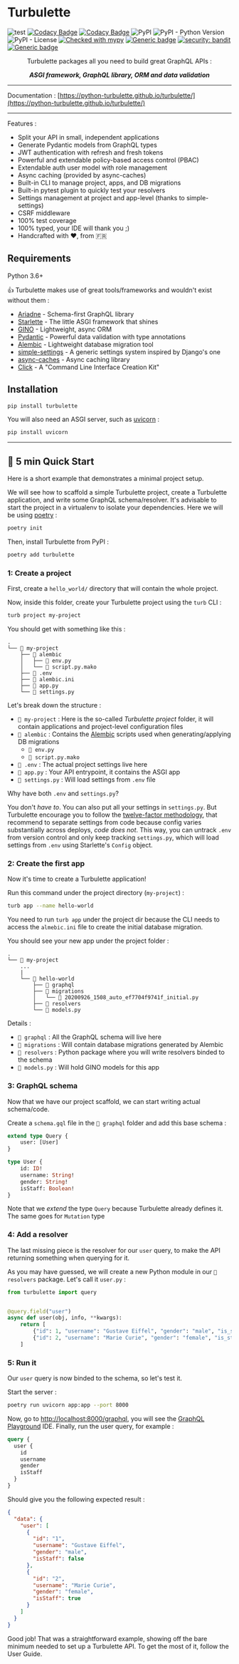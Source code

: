# Turbulette

![test](https://github.com/python-turbulette/turbulette/workflows/test/badge.svg)
[![Codacy Badge](https://app.codacy.com/project/badge/Coverage/e244bb031e044079af419dabd40bb7fc)](https://www.codacy.com/gh/python-turbulette/turbulette/dashboard?utm_source=github.com&utm_medium=referral&utm_content=python-turbulette/turbulette&utm_campaign=Badge_Coverage)
[![Codacy Badge](https://app.codacy.com/project/badge/Grade/e244bb031e044079af419dabd40bb7fc)](https://www.codacy.com/gh/python-turbulette/turbulette/dashboard?utm_source=github.com&amp;utm_medium=referral&amp;utm_content=python-turbulette/turbulette&amp;utm_campaign=Badge_Grade)
![PyPI](https://img.shields.io/pypi/v/turbulette)
![PyPI - Python Version](https://img.shields.io/pypi/pyversions/turbulette)
![PyPI - License](https://img.shields.io/pypi/l/Turbulette)
[![Checked with mypy](http://www.mypy-lang.org/static/mypy_badge.svg)](http://mypy-lang.org/)
[![Generic badge](https://img.shields.io/badge/code%20style-black-000000.svg)](https://github.com/psf/black)
[![security: bandit](https://img.shields.io/badge/security-bandit-yellow.svg)](https://github.com/PyCQA/bandit)
[![Generic badge](https://img.shields.io/badge/pre--commit-enabled-brightgreen?logo=pre-commit&logoColor=white)](https://github.com/pre-commit/pre-commit)

<p align="center">Turbulette packages all you need to build great GraphQL APIs :</p>

<p align="center"><strong><em>ASGI framework, GraphQL library, ORM and data validation</em></strong></p>

---

Documentation : [https://python-turbulette.github.io/turbulette/](https://python-turbulette.github.io/turbulette/)

---

Features :

- Split your API in small, independent applications
- Generate Pydantic models from GraphQL types
- JWT authentication with refresh and fresh tokens
- Powerful and extendable policy-based access control (PBAC)
- Extendable auth user model with role management
- Async caching (provided by async-caches)
- Built-in CLI to manage project, apps, and DB migrations
- Built-in pytest plugin to quickly test your resolvers
- Settings management at project and app-level (thanks to simple-settings)
- CSRF middleware
- 100% test coverage
- 100% typed, your IDE will thank you ;)
- Handcrafted with ❤️, from 🇫🇷

## Requirements

Python 3.6+

👍 Turbulette makes use of great tools/frameworks and wouldn't exist without them :

- [Ariadne](https://ariadnegraphql.org/) - Schema-first GraphQL library
- [Starlette](https://www.starlette.io/) - The little ASGI framework that shines
- [GINO](https://python-gino.org/docs/en/master/index.html) - Lightweight, async ORM
- [Pydantic](https://pydantic-docs.helpmanual.io/) - Powerful data validation with type annotations
- [Alembic](https://alembic.sqlalchemy.org/en/latest/index.html) - Lightweight database migration tool
- [simple-settings](https://github.com/drgarcia1986/simple-settings) - A generic settings system inspired by Django's one
- [async-caches](https://github.com/rafalp/async-caches) - Async caching library
- [Click](https://palletsprojects.com/p/click/) - A "Command Line Interface Creation Kit"

## Installation

``` bash
pip install turbulette
```

You will also need an ASGI server, such as [uvicorn](https://www.uvicorn.org/) :

``` bash
pip install uvicorn
```

----

## 🚀  5 min Quick Start

Here is a short example that demonstrates a minimal project setup.

We will see how to scaffold a simple Turbulette project, create a Turbulette application, and write some GraphQL schema/resolver. It's advisable to start the project in a virtualenv to isolate your dependencies.
Here we will be using [poetry](https://python-poetry.org/) :

``` bash
poetry init
```

Then, install Turbulette from PyPI :

``` bash
poetry add turbulette
```

### 1: Create a project

First, create a `hello_world/` directory that will contain the whole project.

Now, inside this folder, create your Turbulette project using the `turb` CLI :

``` bash
turb project my-project
```

You should get with something like this :

```console
.
└── 📁 my-project
    ├── 📁 alembic
    │   ├── 📄 env.py
    │   └── 📄 script.py.mako
    ├── 📄 .env
    ├── 📄 alembic.ini
    ├── 📄 app.py
    └── 📄 settings.py
```

Let's break down the structure :

- `📁 my-project` : Here is the so-called *Turbulette project* folder, it will contain applications and project-level configuration files
- `📁 alembic` : Contains the [Alembic](https://alembic.sqlalchemy.org/en/latest/) scripts used when generating/applying DB migrations
  - `📄 env.py`
  - `📄 script.py.mako`
- `📄 .env` : The actual project settings live here
- `📄 app.py` : Your API entrypoint, it contains the ASGI app
- `📄 settings.py` : Will load settings from `.env` file


Why have both `.env` and `settings.py`?


You don't *have to*. You can also put all your settings in `settings.py`.
But Turbulette encourage you to follow the [twelve-factor methodology](https://12factor.net),
that recommend to separate settings from code because config varies substantially across deploys, *code does not*.
This way, you can untrack `.env` from version control and only keep tracking `settings.py`, which will load settings
from `.env` using Starlette's `Config` object.

### 2: Create the first app

Now it's time to create a Turbulette application!

Run this command under the project directory (`my-project`) :

```bash
turb app --name hello-world
```

You need to run `turb app` under the project dir because the CLI needs to access the `almebic.ini` file to create the initial database migration.

You should see your new app under the project folder :

```console
.
└── 📁 my-project
    ...
    |
    └── 📁 hello-world
        ├── 📁 graphql
        ├── 📁 migrations
        │   └── 📄 20200926_1508_auto_ef7704f9741f_initial.py
        ├── 📁 resolvers
        └── 📄 models.py
```

Details :

- `📁 graphql` : All the GraphQL schema will live here
- `📁 migrations` : Will contain database migrations generated by Alembic
- `📁 resolvers` : Python package where you will write resolvers binded to the schema
- `📄 models.py` : Will hold GINO models for this app

### 3: GraphQL schema

Now that we have our project scaffold, we can start writing actual schema/code.

Create a `schema.gql` file in the `📁 graphql` folder and add this base schema :

``` graphql
extend type Query {
    user: [User]
}

type User {
    id: ID!
    username: String!
    gender: String!
    isStaff: Boolean!
}
```

Note that we *extend* the type `Query` because Turbulette already defines it. The same goes for `Mutation` type

### 4: Add a resolver

The last missing piece is the resolver for our `user` query, to make the API returning something when querying for it.

As you may have guessed, we will create a new Python module in our `📁 resolvers` package. Let's call it `user.py` :

``` python
from turbulette import query


@query.field("user")
async def user(obj, info, **kwargs):
    return [
        {"id": 1, "username": "Gustave Eiffel", "gender": "male", "is_staff": False},
        {"id": 2, "username": "Marie Curie", "gender": "female", "is_staff": True},
    ]

```

### 5: Run it

Our `user` query is now binded to the schema, so let's test it.

Start the server :

```bash
poetry run uvicorn app:app --port 8000
```

Now, go to [http://localhost:8000/graphql](http://localhost:8000/graphql), you will see the [GraphQL Playground](https://github.com/graphql/graphql-playground) IDE.
Finally, run the user query, for example :

``` graphql
query {
  user {
    id
    username
    gender
    isStaff
  }
}
```

Should give you the following expected result :

``` json
{
  "data": {
    "user": [
      {
        "id": "1",
        "username": "Gustave Eiffel",
        "gender": "male",
        "isStaff": false
      },
      {
        "id": "2",
        "username": "Marie Curie",
        "gender": "female",
        "isStaff": true
      }
    ]
  }
}
```

Good job! That was a straightforward example, showing off the bare minimum needed to set up a Turbulette API. To get the most of it, follow the User Guide.
